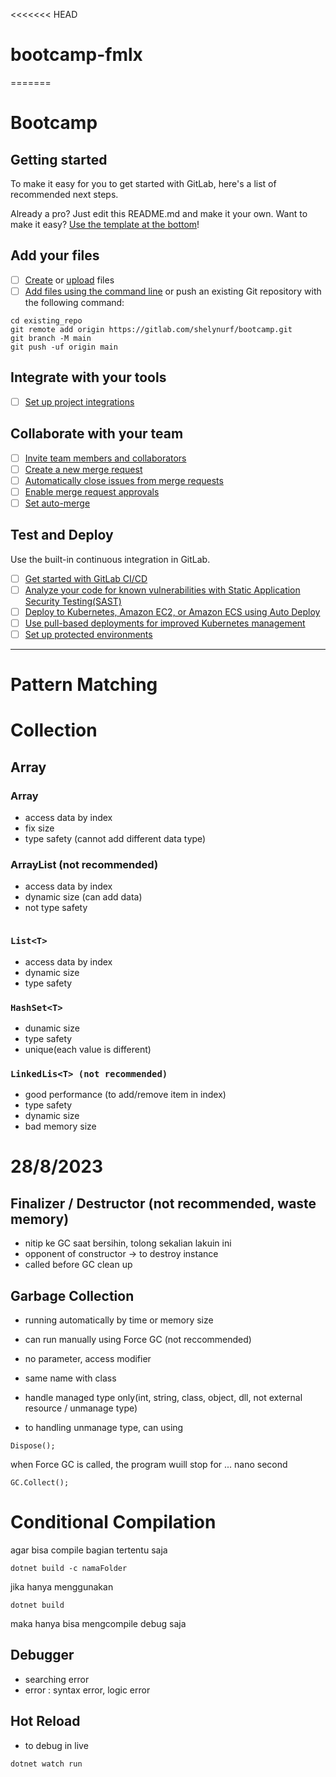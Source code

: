 <<<<<<< HEAD

# bootcamp-fmlx

=======

# Bootcamp

## Getting started

To make it easy for you to get started with GitLab, here's a list of recommended next steps.

Already a pro? Just edit this README.md and make it your own. Want to make it easy? [Use the template at the bottom](#editing-this-readme)!

## Add your files

- [ ] [Create](https://docs.gitlab.com/ee/user/project/repository/web_editor.html#create-a-file) or [upload](https://docs.gitlab.com/ee/user/project/repository/web_editor.html#upload-a-file) files
- [ ] [Add files using the command line](https://docs.gitlab.com/ee/gitlab-basics/add-file.html#add-a-file-using-the-command-line) or push an existing Git repository with the following command:

```
cd existing_repo
git remote add origin https://gitlab.com/shelynurf/bootcamp.git
git branch -M main
git push -uf origin main
```

## Integrate with your tools

- [ ] [Set up project integrations](https://gitlab.com/shelynurf/bootcamp/-/settings/integrations)

## Collaborate with your team

- [ ] [Invite team members and collaborators](https://docs.gitlab.com/ee/user/project/members/)
- [ ] [Create a new merge request](https://docs.gitlab.com/ee/user/project/merge_requests/creating_merge_requests.html)
- [ ] [Automatically close issues from merge requests](https://docs.gitlab.com/ee/user/project/issues/managing_issues.html#closing-issues-automatically)
- [ ] [Enable merge request approvals](https://docs.gitlab.com/ee/user/project/merge_requests/approvals/)
- [ ] [Set auto-merge](https://docs.gitlab.com/ee/user/project/merge_requests/merge_when_pipeline_succeeds.html)

## Test and Deploy

Use the built-in continuous integration in GitLab.

- [ ] [Get started with GitLab CI/CD](https://docs.gitlab.com/ee/ci/quick_start/index.html)
- [ ] [Analyze your code for known vulnerabilities with Static Application Security Testing(SAST)](https://docs.gitlab.com/ee/user/application_security/sast/)
- [ ] [Deploy to Kubernetes, Amazon EC2, or Amazon ECS using Auto Deploy](https://docs.gitlab.com/ee/topics/autodevops/requirements.html)
- [ ] [Use pull-based deployments for improved Kubernetes management](https://docs.gitlab.com/ee/user/clusters/agent/)
- [ ] [Set up protected environments](https://docs.gitlab.com/ee/ci/environments/protected_environments.html)

---

# Pattern Matching

# Collection

## Array

### Array

- access data by index
- fix size
- type safety (cannot add different data type)

### ArrayList (not recommended)

- access data by index
- dynamic size (can add data)
- not type safety

```Arraylist x = new();

```

### `List<T>`

- access data by index
- dynamic size
- type safety

### `HashSet<T>`

- dunamic size
- type safety
- unique(each value is different)

### `LinkedLis<T> (not recommended)`

- good performance (to add/remove item in index)
- type safety
- dynamic size
- bad memory size

# 28/8/2023

## Finalizer / Destructor (not recommended, waste memory)

- nitip ke GC saat bersihin, tolong sekalian lakuin ini
- opponent of constructor -> to destroy instance
- called before GC clean up

## Garbage Collection

- running automatically by time or memory size
- can run manually using Force GC (not reccommended)
- no parameter, access modifier
- same name with class
- handle managed type only(int, string, class, object, dll, not external resource / unmanage type)

- to handling unmanage type, can using

```
Dispose();
```

when Force GC is called, the program wuill stop for ... nano second

```
GC.Collect();
```

# Conditional Compilation

agar bisa compile bagian tertentu saja

```
dotnet build -c namaFolder
```

jika hanya menggunakan

```
dotnet build
```

maka hanya bisa mengcompile debug saja

## Debugger

- searching error
- error : syntax error, logic error

## Hot Reload

- to debug in live

```
dotnet watch run
```
